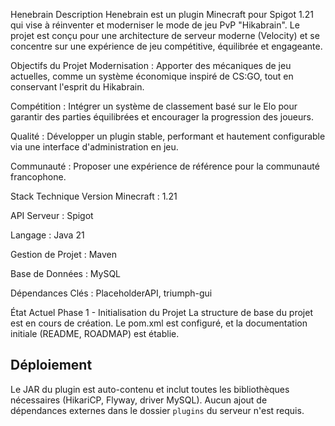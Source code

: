 Henebrain
Description
Henebrain est un plugin Minecraft pour Spigot 1.21 qui vise à réinventer et moderniser le mode de jeu PvP "Hikabrain". Le projet est conçu pour une architecture de serveur moderne (Velocity) et se concentre sur une expérience de jeu compétitive, équilibrée et engageante.

Objectifs du Projet
Modernisation : Apporter des mécaniques de jeu actuelles, comme un système économique inspiré de CS:GO, tout en conservant l'esprit du Hikabrain.

Compétition : Intégrer un système de classement basé sur le Elo pour garantir des parties équilibrées et encourager la progression des joueurs.

Qualité : Développer un plugin stable, performant et hautement configurable via une interface d'administration en jeu.

Communauté : Proposer une expérience de référence pour la communauté francophone.

Stack Technique
Version Minecraft : 1.21

API Serveur : Spigot

Langage : Java 21

Gestion de Projet : Maven

Base de Données : MySQL

Dépendances Clés : PlaceholderAPI, triumph-gui

État Actuel
Phase 1 - Initialisation du Projet
La structure de base du projet est en cours de création. Le pom.xml est configuré, et la documentation initiale (README, ROADMAP) est établie.

## Déploiement

Le JAR du plugin est auto-contenu et inclut toutes les bibliothèques nécessaires (HikariCP, Flyway, driver MySQL). Aucun ajout de dépendances externes dans le dossier `plugins` du serveur n'est requis.

